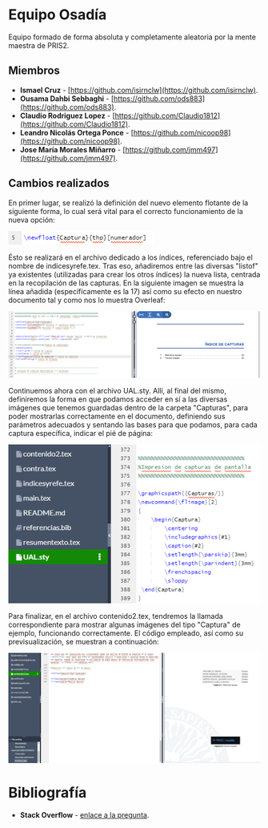 # Equipo Osadía
Equipo formado de forma absoluta y completamente aleatoria por la mente maestra de PRIS2.

## Miembros
* **Ismael Cruz** -  [https://github.com/isirnclw](https://github.com/isirnclw).
* **Ousama Dahbi Sebbaghi** - [https://github.com/ods883](https://github.com/ods883).
* **Claudio Rodriguez Lopez** - [https://github.com/Claudio1812](https://github.com/Claudio1812).
* **Leandro Nicolás Ortega Ponce** -  [https://github.com/nicoop98](https://github.com/nicoop98).
* **Jose María Morales Miñarro** - [https://github.com/jmm497](https://github.com/jmm497).

## Cambios realizados
En primer lugar, se realizó la definición del nuevo elemento flotante de la siguiente forma, lo cual será vital para el correcto funcionamiento de la nueva opción:

![foto con el flotante](/fotos_readme/3.png)

Ésto se realizará en el archivo dedicado a los índices, referenciado bajo el nombre de indicesyrefe.tex. Tras eso, añadiremos entre las diversas "listof" ya existentes (utilizadas para crear los otros índices) la nueva lista, centrada en la recopilación de las capturas. En la siguiente imagen se muestra la línea añadida (específicamente es la 17) así como su efecto en nuestro documento tal y como nos lo muestra Overleaf:

![foto con la nueva lista](/fotos_readme/1.png)

Continuemos ahora con el archivo UAL.sty. Allí, al final del mismo, definiremos la forma en que podamos acceder en sí a las diversas imágenes que tenemos guardadas dentro de la carpeta "Capturas", para poder mostrarlas correctamente en el documento, definiendo sus parámetros adecuados y sentando las bases para que podamos, para cada captura específica, indicar el pié de página:

![foto con la nueva lista](/fotos_readme/2.png)

Para finalizar, en el archivo contenido2.tex, tendremos la llamada correspondiente para mostrar algunas imágenes del tipo "Captura" de ejemplo, funcionando correctamente. El código empleado, así como su previsualización, se muestran a continuación:

![foto con la nueva lista](/fotos_readme/4.png)

# Bibliografía
* **Stack Overflow** -  [enlace a la pregunta](https://www.youtube.com/watch?v=dQw4w9WgXcQ).
